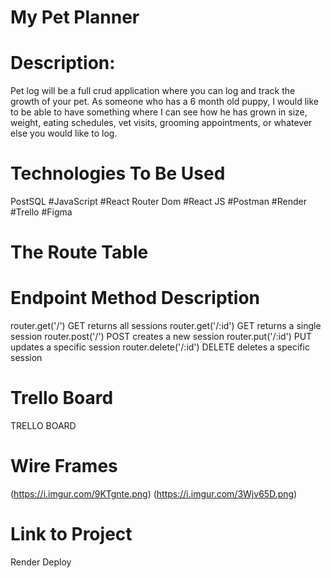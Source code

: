 # My Pet Planner

# Description:

Pet log will be a full crud application where you can log and track the growth of your pet. As someone who has a 6 month old puppy, I would like to be able to have something where I can see how he has grown in size, weight, eating schedules, vet visits, grooming appointments, or whatever else you would like to log.

# Technologies To Be Used
PostSQL #JavaScript #React Router Dom #React JS #Postman #Render #Trello #Figma

# The Route Table

# Endpoint	Method	Description
router.get('/')	GET	returns all sessions
router.get('/:id')	GET	returns a single session
router.post('/')	POST	creates a new session
router.put('/:id')	PUT	updates a specific session
router.delete('/:id')	DELETE	deletes a specific session

# Trello Board
TRELLO BOARD

# Wire Frames
(https://i.imgur.com/9KTgnte.png) (https://i.imgur.com/3Wjv65D.png)

# Link to Project
Render Deploy
